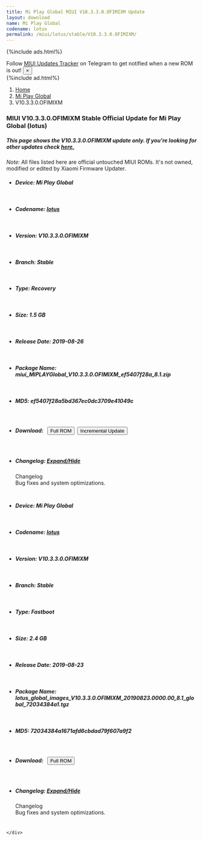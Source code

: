 ```yaml
---
title: Mi Play Global MIUI V10.3.3.0.OFIMIXM Update
layout: download
name: Mi Play Global
codename: lotus
permalink: /miui/lotus/stable/V10.3.3.0.OFIMIXM/
---
```


{%include ads.html%}
<div class="alert alert-primary alert-dismissible fade show" role="alert">
    Follow <a href="https://t.me/MIUIUpdatesTracker" class="alert-link">MIUI Updates Tracker</a> on Telegram to get
    notified when a new ROM is out!
    <button type="button" class="close" data-dismiss="alert" aria-label="Close">
        <span aria-hidden="true">&times;</span>
    </button>
</div>
{%include ad.html%}

<nav aria-label="breadcrumb">
    <ol class="breadcrumb">
        <li class="breadcrumb-item"><a href="/">Home</a></li>
        <li class="breadcrumb-item"><a href="/miui/lotus/">Mi Play Global</a></li>
        <li class="breadcrumb-item active" aria-current="page">V10.3.3.0.OFIMIXM</li>
    </ol>
</nav>

<div class="col-12 mx-auto">
    <h3 class="title bg-light p-2 rounded">MIUI V10.3.3.0.OFIMIXM Stable Official Update for Mi Play Global (lotus)</h3>
    <h5>This page shows the V10.3.3.0.OFIMIXM update only. If you're looking for other updates check
        <a href="/miui/lotus/">here.</a></h5>
    <p><i>Note: </i>All files listed here are official untouched MIUI ROMs.
        It's not owned, modified or edited by Xiaomi Firmware Updater.</p>
    <div id="downloads">
                <div class="card card-body">
            <ul class="list-unstyled">
                <li style="padding-bottom: 10px;">
                    <h5><b>Device: </b>Mi Play Global</h5>
                </li>
                <li style="padding-bottom: 10px;">
                    <h5><b>Codename: </b> <a href="/miui/lotus/" target="_blank">lotus</a> </h5>
                </li>
                <li style="padding-bottom: 10px;">
                    <h5><b>Version: </b>V10.3.3.0.OFIMIXM</h5>
                </li>
                <li style="padding-bottom: 10px;">
                    <h5><b>Branch: </b>Stable</h5>
                </li>
                <li style="padding-bottom: 10px;">
                    <h5><b>Type: </b>Recovery</h5>
                </li>
                <li style="padding-bottom: 10px;">
                    <h5><b>Size: </b>1.5 GB</h5>
                </li>
                <li style="padding-bottom: 10px;">
                    <h5><b>Release Date: </b>2019-08-26</h5>
                </li>
                <li style="padding-bottom: 10px;">
                    <h5><b>Package Name: </b><span id="filename" class="text-dark">miui_MIPLAYGlobal_V10.3.3.0.OFIMIXM_ef5407f28a_8.1.zip</span></h5>
                </li>
                <li style="padding-bottom: 10px;">
                    <h5><b>MD5: </b><span id="md5" class="text-muted">ef5407f28a5bd367ec0dc3709e41049c</span></h5>
                </li>
                <li style="padding-bottom: 10px;">
                    <h5><b>Download: </b><button type="button" id="download" class="btn btn-primary" style="margin: 7px;"
                            onclick="window.open('https://bigota.d.miui.com/V10.3.3.0.OFIMIXM/miui_MIPLAYGlobal_V10.3.3.0.OFIMIXM_ef5407f28a_8.1.zip', '_blank');"><i class="fa fa-download"></i> Full ROM</button><button type="button" id="incremental_download" class="btn btn-warning" onclick="window.open('https://bigota.d.miui.com/V10.3.3.0.OFIMIXM/miui-blockota-lotus_global-V10.2.5.0.OFIMIXM-V10.3.3.0.OFIMIXM-8d6afdd50a-8.1.zip', '_blank');"><i class="fa fa-download"></i> Incremental Update</button></h5>
                </li>
                <li style="padding-bottom: 10px;">
                    <h5><b>Changelog: </b><a href="#lotus_1_changelog" data-toggle="collapse" role="button"
                            aria-expanded="false" aria-controls="lotus_1_changelog"> <i class="fa fa-arrow-down"
                                aria-hidden="true"></i> Expand/Hide</a></h5>
                    <div class="collapse" id="lotus_1_changelog">
                        <p id="changelog_text">Changelog<br>Bug fixes and system optimizations.</p>
                    </div>
                </li>
            </ul>
        </div>
        <div class="card card-body">
            <ul class="list-unstyled">
                <li style="padding-bottom: 10px;">
                    <h5><b>Device: </b>Mi Play Global</h5>
                </li>
                <li style="padding-bottom: 10px;">
                    <h5><b>Codename: </b> <a href="/miui/lotus/" target="_blank">lotus</a> </h5>
                </li>
                <li style="padding-bottom: 10px;">
                    <h5><b>Version: </b>V10.3.3.0.OFIMIXM</h5>
                </li>
                <li style="padding-bottom: 10px;">
                    <h5><b>Branch: </b>Stable</h5>
                </li>
                <li style="padding-bottom: 10px;">
                    <h5><b>Type: </b>Fastboot</h5>
                </li>
                <li style="padding-bottom: 10px;">
                    <h5><b>Size: </b>2.4 GB</h5>
                </li>
                <li style="padding-bottom: 10px;">
                    <h5><b>Release Date: </b>2019-08-23</h5>
                </li>
                <li style="padding-bottom: 10px;">
                    <h5><b>Package Name: </b><span id="filename" class="text-dark">lotus_global_images_V10.3.3.0.OFIMIXM_20190823.0000.00_8.1_global_72034384a1.tgz</span></h5>
                </li>
                <li style="padding-bottom: 10px;">
                    <h5><b>MD5: </b><span id="md5" class="text-muted">72034384a1671afd6cbdad79f607a9f2</span></h5>
                </li>
                <li style="padding-bottom: 10px;">
                    <h5><b>Download: </b><button type="button" id="download" class="btn btn-primary" style="margin: 7px;"
                            onclick="window.open('https://bigota.d.miui.com/V10.3.3.0.OFIMIXM/lotus_global_images_V10.3.3.0.OFIMIXM_20190823.0000.00_8.1_global_72034384a1.tgz', '_blank');"><i class="fa fa-download"></i> Full ROM</button></h5>
                </li>
                <li style="padding-bottom: 10px;">
                    <h5><b>Changelog: </b><a href="#lotus_2_changelog" data-toggle="collapse" role="button"
                            aria-expanded="false" aria-controls="lotus_2_changelog"> <i class="fa fa-arrow-down"
                                aria-hidden="true"></i> Expand/Hide</a></h5>
                    <div class="collapse" id="lotus_2_changelog">
                        <p id="changelog_text">Changelog<br>Bug fixes and system optimizations.</p>
                    </div>
                </li>
            </ul>
        </div>

    </div>
</div>
